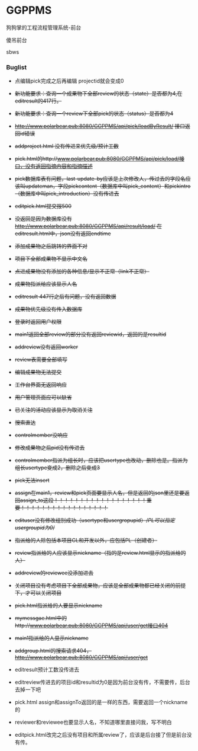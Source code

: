 # GGPPMS
狗狗掌的工程流程管理系统-前台

傻吊前台

sbws

### Buglist

* 点编辑pick完成之后再编辑 projectid就会变成0

* ~~新功能要求：查询一个成果物下全部review的状态（state）是否都为4,在editresult的417行。~~

* ~~新功能要求：查询一个review下全部pick的状态（status）是否都为4~~

* ~~http://www.polarbear.pub:8080/GGPPMS/api/pick/loadByResult/ 接口返回id错误~~

* ~~addproject.html 没有传进来优先级/预计工数~~

* ~~pick.html的http://www.polarbear.pub:8080/GGPPMS/api/pick/load/接口，没有返回指摘内容和指摘描述~~

* ~~pick数据库表有问题，last-update-by应该是上次修改人，传过去的字段名应该叫updateman，字段pickcontent（数据库中叫pick_content）和pickintro（数据库中叫pick_introduction）没有传进去~~

* ~~editpick.html提交报500~~

* ~~没返回是因为数据库没有 http://www.polarbear.pub:8080/GGPPMS/api/result/load/ 在editresult.html中，json没有返回endtime~~
 
* ~~添加成果物之后跳转的界面不对~~

* ~~项目下全部成果物不显示中文名~~

* ~~点进成果物没有添加的各种信息/显示不正常（link不正常）~~

* ~~成果物指派给应该显示人名~~

* ~~editresult 447行之后有问题，没有返回数据~~

* ~~成果物优先级没有传入数据库~~

* ~~登录时返回用户权限~~

* ~~main1返回全部review的部分没有返回reviewid，返回的是resultid~~

* ~~addreview没有返回worker~~

* ~~review表需要全部填写~~

* ~~编辑成果物无法提交~~

* ~~工作台界面无返回响应~~

* ~~用户管理页面应可以缺省~~

* ~~已关注的活动应该显示为取消关注~~

* ~~搜索直达~~

* ~~controlmember没响应~~

* ~~修改成果物之后pid没有传进去~~

* ~~controlmember指派为组长时，应该把usertype也改动，删除也是。指派为组长usertype变成2，删除之后变成3~~

* ~~pick无法insert~~

* ~~assign在main1，review和pick页面要显示人名，但是返回的json里还是要返回assign_to这段！！！！！！！！！！！！！！！！！！重要！！！！！！！！！！！！！！！！！~~

* ~~edituser没有修改组别成功（usertype和usergropupid）/*PL可以指定usergroupid为0*/~~

* ~~指派给的人除包括本项目GL和开发以外，应包括PL（创建者）~~

* ~~review指派给的人应该显示nickname（指的是review.html显示的指派给的人）~~

* ~~addreview的reviewee没添加进去~~

* ~~关闭项目没有考虑项目下全部成果物，应该是全部成果物都已经关闭的前提下，才可以关闭项目~~

* ~~pick.html指派给的人要显示nickname~~

* ~~mymessgae.html中的http://www.polarbear.pub:8080/GGPPMS/api/user/get接口404~~

* ~~main1指派给的人显示nickname~~

* ~~addgroup.html的搜索请求404，http://www.polarbear.pub:8080/GGPPMS/api/user/get~~

* editresult预计工数没传进去

* editreview传进去的项目id和resultid为0是因为前台没有传，不需要传，后台去掉一下吧

* pick.html assign和assignTo返回的是一样的东西，需要返回一个nickname的

* reviewer和reviewee也要显示人名，不知道哪里直接问我，写不明白

* editpick.html改完之后没有项目和所属review了，应该是后台接了但是前台没有传。
